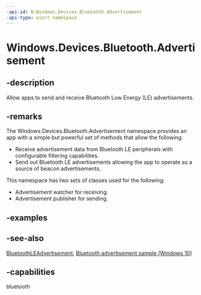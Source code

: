 ```yaml
---
-api-id: N:Windows.Devices.Bluetooth.Advertisement
-api-type: winrt namespace
---
```


# Windows.Devices.Bluetooth.Advertisement

## -description

Allow apps to send and receive Bluetooth Low Energy (LE) advertisements.

## -remarks

The Windows.Devices.Bluetooth.Advertisement namespace provides an app with a simple but powerful set of methods that allow the following:

+ Receive advertisement data from Bluetooth LE peripherals with configurable filtering capabilities.
+ Send out Bluetooth LE advertisements allowing the app to operate as a source of beacon advertisements.

This namespace has two sets of classes used for the following:

+ Advertisement watcher for receiving.
+ Advertisement publisher for sending.

## -examples

## -see-also

[BluetoothLEAdvertisement](bluetoothleadvertisement.md), [Bluetooth advertisement sample (Windows 10)](https://github.com/Microsoft/Windows-universal-samples/tree/master/Samples/BluetoothAdvertisement)

## -capabilities

bluetooth
